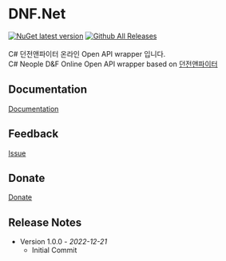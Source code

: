 # DNF.Net
[![NuGet latest version](https://badgen.net/nuget/v/DNF.Net/latest)](https://nuget.org/packages/DNF.Net)
[![Github All Releases](https://img.shields.io/github/downloads/dongbin300/DNF.Net/total.svg)]()
<br/><br/>
C# 던전앤파이터 온라인 Open API wrapper 입니다.<br/>
C# Neople D&amp;F Online Open API wrapper based on [던전앤파이터](https://developers.neople.co.kr/contents/apiDocs/df)

## Documentation
[Documentation]()

## Feedback
[Issue](https://github.com/dongbin300/DNF.Net/issues)

## Donate
[Donate](https://www.buymeacoffee.com/psS4YtQ)

## Release Notes
- Version 1.0.0 - _2022-12-21_
  - Initial Commit
